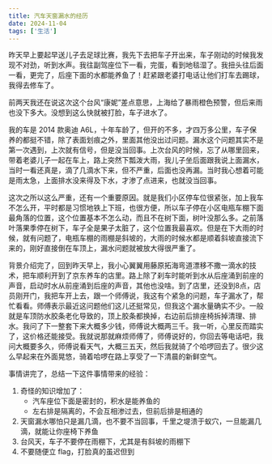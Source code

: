 ```yaml
---
title: 汽车天窗漏水的经历
date: 2024-11-04
tags: ['生活']
---
```


昨天早上要起早送儿子去足球比赛，我先下去把车子开出来，车子刚动的时候我发现不对劲，听到水声。我往副驾座位下一看，完蛋，看到地毯湿了。我扭头往后面一看，更完了，后座下面的水都能养鱼了！赶紧跟老婆打电话让他们打车去踢球，我得去修车了。

前两天我还在说这次这个台风“康妮”差点意思，上海给了暴雨橙色预警，但后来雨也没下多大。没想到这么快就被打脸，车子进水了。

我的车是 2014 款奥迪 A6L，十年车龄了，但开的不多，才四万多公里，车子保养的都挺不错，除了表面划痕之外，里面其他没出过问题。漏水这个问题其实不是第一次遇到，上次就有信号，但是没当回事。上次台风的时候，忘了从哪里回来，带着老婆儿子一起在车上，路上突然下瓢泼大雨，我儿子坐后面跟我说上面漏水，当时一看还真是，滴了几滴水下来，但不严重，后面也没再漏。当时我心想着可能是雨太急，上面排水没来得及下水，才渗了点进来，也就没当回事。

这次之所以这么严重，还有一个重要原因。就是我们小区停车位很紧张，加上我车不怎么开，平时都是习惯地铁上下班，也很方便，所以车子停在小区电瓶车棚下面最角落的位置，这个位置基本不怎么动，而且不在树下面，树叶没那么多。之前落叶落果季停在树下，车子全是果子太脏了，这个位置我最喜欢。但是在下大雨的时候，就有问题了，电瓶车棚的雨棚是斜坡的，大雨的时候水都是顺着斜坡直接流下来的，刚好直接倒在车顶上，漏水问题就被放大得很严重了。

背景介绍完了，回到昨天早上，我小心翼翼用藤原拓海弯道漂移不撒一滴水的技术，把车顺利开到了京东养车的店里。路上除了刹车时能听到水从后座涌到前座的声音，启动时水从前座涌到后座的声音，其他也没啥。到了店里，还没到8点，店员刚开门，我把车开上去，跟一个师傅说，我这有个紧急的问题，车子漏水了，帮忙看看。师傅表示最近这问题他们这儿还挺常见，但我这个漏水量确实不少。一般就是车顶防水胶条老化导致的，顶上胶条都换掉，右边前后排座椅拆掉清理、排水。我问了下一整套下来大概多少钱，师傅说大概两三千。我一听，心里反而踏实了，这价格还能接受。我就说那就麻烦师傅了，师傅说好的，你回去等电话吧，我问大概要多久，师傅说看天气，大概三五天，然后我就骑了个哈啰回去了。很少这么早起来在外面晃悠，骑着哈啰在路上享受了一下清晨的新鲜空气。

事情讲完了，总结一下这件事情带来的经验：

1. 奇怪的知识增加了：
    - 汽车座位下面是密封的，积水是能养鱼的
    - 左右排是隔离的，不会互相渗过去，但前后排是相通的
2. 天窗漏水哪怕只是漏几滴，也不要不当回事，千里之堤溃于蚁穴，一旦能漏几滴，就能让你座椅下养鱼
3. 台风天，车子不要停在雨棚下，尤其是有斜坡的雨棚下
4. 不要随便立 flag，打脸真的虽迟但到
